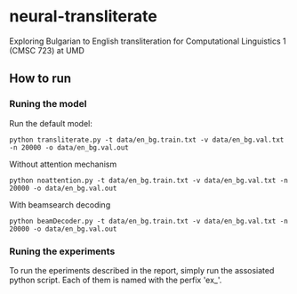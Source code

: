 # neural-transliterate
Exploring Bulgarian to English transliteration for Computational Linguistics 1 (CMSC 723) at UMD


## How to run

### Runing the model

Run the default model:
```
python transliterate.py -t data/en_bg.train.txt -v data/en_bg.val.txt -n 20000 -o data/en_bg.val.out
```

Without attention mechanism
```
python noattention.py -t data/en_bg.train.txt -v data/en_bg.val.txt -n 20000 -o data/en_bg.val.out
```

With beamsearch decoding
```
python beamDecoder.py -t data/en_bg.train.txt -v data/en_bg.val.txt -n 20000 -o data/en_bg.val.out  
```

### Runing the experiments

To run the eperiments described in the report, simply run the assosiated python script. 
Each of them is named with the perfix 'ex_'.
